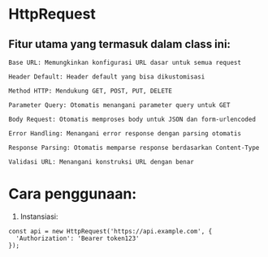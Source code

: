 # HttpRequest

## Fitur utama yang termasuk dalam class ini:

    Base URL: Memungkinkan konfigurasi URL dasar untuk semua request

    Header Default: Header default yang bisa dikustomisasi

    Method HTTP: Mendukung GET, POST, PUT, DELETE

    Parameter Query: Otomatis menangani parameter query untuk GET

    Body Request: Otomatis memproses body untuk JSON dan form-urlencoded

    Error Handling: Menangani error response dengan parsing otomatis

    Response Parsing: Otomatis memparse response berdasarkan Content-Type

    Validasi URL: Menangani konstruksi URL dengan benar

# Cara penggunaan:

1. Instansiasi:
```
const api = new HttpRequest('https://api.example.com', {
  'Authorization': 'Bearer token123'
});
```
